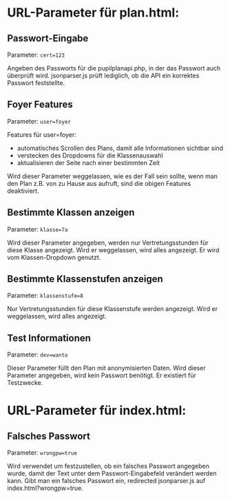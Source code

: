 # URL-Parameter für plan.html:
## Passwort-Eingabe
Parameter: `cert=123`

Angeben des Passworts für die pupilplanapi.php, in der das Passwort auch überprüft wird. jsonparser.js prüft lediglich, ob die API ein korrektes Passwort feststellte.
## Foyer Features
Parameter: `user=foyer`

Features für user=foyer:
- automatisches Scrollen des Plans, damit alle Informationen sichtbar sind
- verstecken des Dropdowns für die Klassenauswahl
- aktualisieren der Seite nach einer bestimmten Zeit

Wird dieser Parameter weggelassen, wie es der Fall sein sollte, wenn man den Plan z.B. von zu Hause aus aufruft, sind die obigen Features deaktiviert.
## Bestimmte Klassen anzeigen
Parameter: `klasse=7a`

Wird dieser Parameter angegeben, werden nur Vertretungsstunden für diese Klasse angezeigt. Wird er weggelassen, wird alles angezeigt.
Er wird vom Klassen-Dropdown genutzt.
## Bestimmte Klassenstufen anzeigen
Parameter: `klassenstufe=8`

Nur Vertretungsstunden für diese Klassenstufe werden angezeigt. Wird er weggelassen, wird alles angezeigt.
## Test Informationen
Parameter: `dev=wanto`

Dieser Parameter füllt den Plan mit anonymisierten Daten. Wird dieser Parameter angegeben, wird kein Passwort benötigt.
Er existiert für Testzwecke.

# URL-Parameter für index.html:
## Falsches Passwort
Parameter: `wrongpw=true`

Wird verwendet um festzustellen, ob ein falsches Passwort angegeben wurde, damit der Text unter dem Passwort-Eingabefeld verändert werden kann. Gibt man ein falsches Passwort ein, redirected jsonparser.js auf index.html?wrongpw=true.
